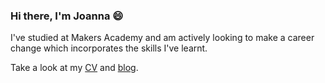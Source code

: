### Hi there, I'm Joanna 😄

I've studied at Makers Academy and am actively looking to make a career change which incorporates the skills I've learnt.

Take a look at my [CV](https://github.com/JLBrigham/CV) and [blog](https://joannabrigham.medium.com/).

<!--
**JLBrigham/JLBrigham** is a ✨ _special_ ✨ repository because its `README.md` (this file) appears on your GitHub profile.

Here are some ideas to get you started:

- 🔭 I’m currently working on ...
- 🌱 I’m currently learning ...
- 👯 I’m looking to collaborate on ...
- 🤔 I’m looking for help with ...
- 💬 Ask me about ...
- 📫 How to reach me: ...
- 😄 Pronouns: ...
- ⚡ Fun fact: ...
-->
